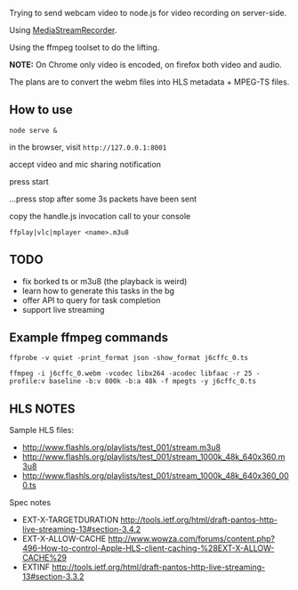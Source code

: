 Trying to send webcam video to node.js for video recording on server-side.

Using [MediaStreamRecorder](https://github.com/streamproc/MediaStreamRecorder).

Using the ffmpeg toolset to do the lifting.

**NOTE:** On Chrome only video is encoded, on firefox both video and audio.

The plans are to convert the webm files into HLS metadata + MPEG-TS files.



## How to use

	node serve &

in the browser, visit `http://127.0.0.1:8001`

accept video and mic sharing notification

press start

...press stop after some 3s packets have been sent

copy the handle.js invocation call to your console
	
	ffplay|vlc|mplayer <name>.m3u8



## TODO

* fix borked ts or m3u8 (the playback is weird)
* learn how to generate this tasks in the bg
* offer API to query for task completion
* support live streaming



## Example ffmpeg commands

	ffprobe -v quiet -print_format json -show_format j6cffc_0.ts

	ffmpeg -i j6cffc_0.webm -vcodec libx264 -acodec libfaac -r 25 -profile:v baseline -b:v 800k -b:a 48k -f mpegts -y j6cffc_0.ts



## HLS NOTES

Sample HLS files:

* http://www.flashls.org/playlists/test_001/stream.m3u8
* http://www.flashls.org/playlists/test_001/stream_1000k_48k_640x360.m3u8
* http://www.flashls.org/playlists/test_001/stream_1000k_48k_640x360_000.ts


Spec notes

* EXT-X-TARGETDURATION http://tools.ietf.org/html/draft-pantos-http-live-streaming-13#section-3.4.2
* EXT-X-ALLOW-CACHE http://www.wowza.com/forums/content.php?496-How-to-control-Apple-HLS-client-caching-%28EXT-X-ALLOW-CACHE%29
* EXTINF http://tools.ietf.org/html/draft-pantos-http-live-streaming-13#section-3.3.2
